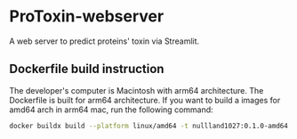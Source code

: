 # ProToxin-webserver
A web server to predict proteins' toxin via Streamlit.

## Dockerfile build instruction
The developer's computer is Macintosh with arm64 architecture. The Dockerfile is built for arm64 architecture.
If you want to build a images for amd64 arch in arm64 mac, run the following command:
```bash
docker buildx build --platform linux/amd64 -t nullland1027:0.1.0-amd64 . --load
```
